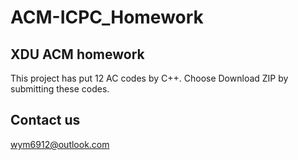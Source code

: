 # ACM-ICPC_Homework
## XDU ACM homework
This project has put 12 AC codes by C++.
Choose Download ZIP by submitting these codes.
## Contact us
 wym6912@outlook.com
